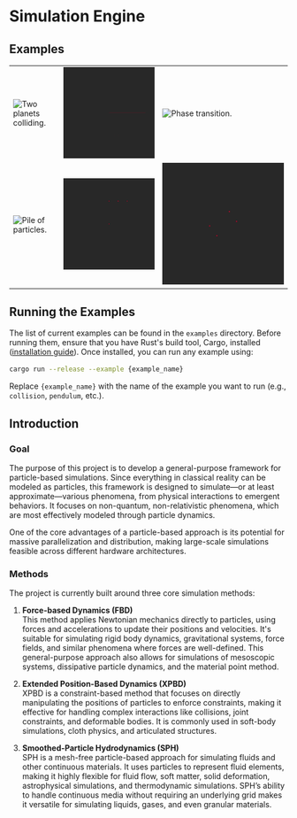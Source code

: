 # Simulation Engine

## Examples

|                                                  |                                            |                                            |
|--------------------------------------------------|--------------------------------------------|--------------------------------------------|
| ![Two planets colliding.](./media/collision.gif) | ![Snapping chain.](./media/chain.gif)      | ![Phase transition.](./media/freezing.gif) |
| ![Pile of particles.](./media/pile.gif)          | ![Triple pendulum.](./media/pendulum.gif)  | ![Frictionless block.](./media/block.gif)  |

## Running the Examples

The list of current examples can be found in the `examples` directory. Before running them, ensure that you have Rust's build tool, Cargo, installed ([installation guide](https://www.rust-lang.org/tools/install)). Once installed, you can run any example using:

```bash
cargo run --release --example {example_name}
```

Replace `{example_name}` with the name of the example you want to run (e.g., `collision`, `pendulum`, etc.).

## Introduction

### Goal

The purpose of this project is to develop a general-purpose framework for particle-based simulations. Since everything in classical reality can be modeled as particles, this framework is designed to simulate—or at least approximate—various phenomena, from physical interactions to emergent behaviors. It focuses on non-quantum, non-relativistic phenomena, which are most effectively modeled through particle dynamics.

One of the core advantages of a particle-based approach is its potential for massive parallelization and distribution, making large-scale simulations feasible across different hardware architectures.

### Methods

The project is currently built around three core simulation methods:

1. **Force-based Dynamics (FBD)**\
   This method applies Newtonian mechanics directly to particles, using forces and accelerations to update their positions and velocities. It's suitable for simulating rigid body dynamics, gravitational systems, force fields, and similar phenomena where forces are well-defined. This general-purpose approach also allows for simulations of mesoscopic systems, dissipative particle dynamics, and the material point method.

2. **Extended Position-Based Dynamics (XPBD)**\
   XPBD is a constraint-based method that focuses on directly manipulating the positions of particles to enforce constraints, making it effective for handling complex interactions like collisions, joint constraints, and deformable bodies. It is commonly used in soft-body simulations, cloth physics, and articulated structures.

3. **Smoothed-Particle Hydrodynamics (SPH)**\
   SPH is a mesh-free particle-based approach for simulating fluids and other continuous materials. It uses particles to represent fluid elements, making it highly flexible for fluid flow, soft matter, solid deformation, astrophysical simulations, and thermodynamic simulations. SPH’s ability to handle continuous media without requiring an underlying grid makes it versatile for simulating liquids, gases, and even granular materials.